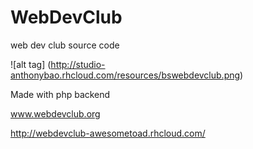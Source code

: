 # WebDevClub
web dev club source code

![alt tag] (http://studio-anthonybao.rhcloud.com/resources/bswebdevclub.png)

Made with php backend

www.webdevclub.org

http://webdevclub-awesometoad.rhcloud.com/

